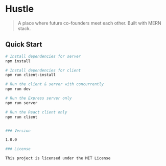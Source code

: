 # Hustle

> A place where future co-founders meet each other. Built with MERN stack.

## Quick Start

```bash
# Install dependencies for server
npm install

# Install dependencies for client
npm run client-install

# Run the client & server with concurrently
npm run dev

# Run the Express server only
npm run server

# Run the React client only
npm run client


### Version

1.0.0

### License

This project is licensed under the MIT License
```
